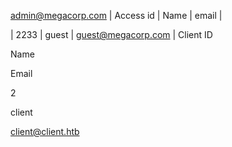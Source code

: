 admin@megacorp.com
| Access id | Name | email |

| 2233 | guest | guest@megacorp.com |
Client ID

Name

Email

2

client

client@client.htb